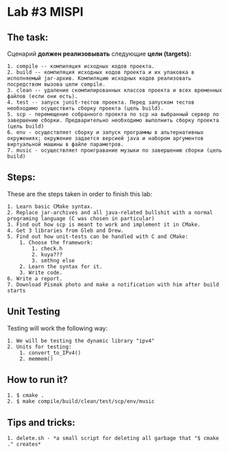 # Lab #3 MISPI

## The task:
 Cценарий **должен реализовывать** следующие **цели (targets):**
>   
    1. compile -- компиляция исходных кодов проекта.
    2. build -- компиляция исходных кодов проекта и их упаковка в исполняемый jar-архив. Компиляцию исходных кодов реализовать посредством вызова цели compile.
    3. clean -- удаление скомпилированных классов проекта и всех временных файлов (если они есть).
    4. test -- запуск junit-тестов проекта. Перед запуском тестов необходимо осуществить сборку проекта (цель build).
    5. scp - перемещение собранного проекта по scp на выбранный сервер по завершению сборки. Предварительно необходимо выполнить сборку проекта (цель build)
    6. env - осуществляет сборку и запуск программы в альтернативных окружениях; окружение задается версией java и набором аргументов виртуальной машины в файле параметров.
    7. music - осуществляет проигравание музыки по завершению сборки (цель build)

## Steps:
These are the steps taken in order to finish this lab:

>
    1. Learn basic CMake syntax.
    2. Replace jar-archives and all java-related bullshit with a normal programing language (C was chosen in particular)
    3. Find out how scp is meant to work and implement it in CMake.
    4. Get 3 libraries from Gleb and Drew.
    5. Find out how unit-tests can be handled with C and CMake:
        1. Choose the framework:
            1. check.h 
            2. kuya???
            3. smthng else
        2. Learn the syntax for it. 
        3. Write code.
    6. Write a report. 
    7. Download Pismak photo and make a notification with him after build starts

## Unit Testing
Testing will work the following way:

>
    1. We will be testing the dynamic library "ipv4"
    2. Units for testing:
        1. convert_to_IPv4() 
        2. memmem() 
## How to run it?
>

    1. $ cmake .
    2. $ make compile/build/clean/test/scp/env/music

## Tips and tricks:
> 
    1. delete.sh - *a small script for deleting all garbage that "$ cmake ." creates*



